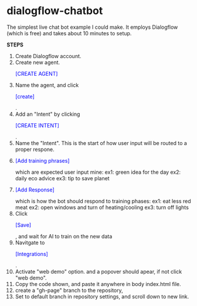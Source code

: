 # dialogflow-chatbot
The simplest live chat bot example I could make. 
It employs Dialogflow (which is free) and takes about 10 minutes to setup.

<b>STEPS</b>
1. Create Dialogflow account.
2. Create new agent.  <p style="color:blue;">[CREATE AGENT]</p>
3. Name the agent, and click <p style="color:blue;">[create]</p>.
4. Add an "Intent" by clicking <p style="color:blue;">[CREATE INTENT]</p>.
5. Name the "Intent". This is the start of how user input will be routed to a proper respone.
6. <p style="color:blue;">[Add training phrases]</p> which are expected user input mine:
      ex1: green idea for the day
      ex2: daily eco advice
      ex3: tip to save planet
7. <p style="color:blue;">[Add Response]</p> which is how the bot should respond to training phases:
      ex1: eat less red meat
      ex2: open windows and turn of heating/cooling
      ex3: turn off lights
8. Click  <p style="color:blue;">[Save]</p>, and wait for AI to train on the new data
9. Navitgate to <p style="color:blue;">[Integrations]</p>.
10. Activate "web demo" option. and a popover should apear, if not click "web demo".
11. Copy the code shown, and paste it anywhere in body index.html file.
12. create a "gh-page" branch to the repository, 
13. Set to default branch in repository settings, and scroll down to new link.
